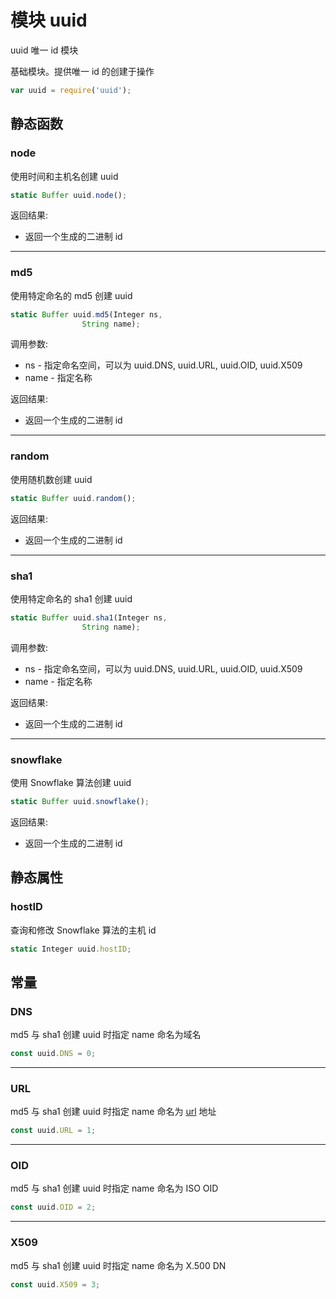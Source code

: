 # 模块 uuid
uuid 唯一 id 模块

基础模块。提供唯一 id 的创建于操作
```JavaScript
var uuid = require('uuid');
```
## 静态函数
        
### node
使用时间和主机名创建 uuid
```JavaScript
static Buffer uuid.node();
```

返回结果:
* 返回一个生成的二进制 id

--------------------------
### md5
使用特定命名的 md5 创建 uuid
```JavaScript
static Buffer uuid.md5(Integer ns,
                String name);
```

调用参数:
* ns - 指定命名空间，可以为 uuid.DNS, uuid.URL, uuid.OID, uuid.X509
* name - 指定名称

返回结果:
* 返回一个生成的二进制 id

--------------------------
### random
使用随机数创建 uuid
```JavaScript
static Buffer uuid.random();
```

返回结果:
* 返回一个生成的二进制 id

--------------------------
### sha1
使用特定命名的 sha1 创建 uuid
```JavaScript
static Buffer uuid.sha1(Integer ns,
                String name);
```

调用参数:
* ns - 指定命名空间，可以为 uuid.DNS, uuid.URL, uuid.OID, uuid.X509
* name - 指定名称

返回结果:
* 返回一个生成的二进制 id

--------------------------
### snowflake
使用 Snowflake 算法创建 uuid
```JavaScript
static Buffer uuid.snowflake();
```

返回结果:
* 返回一个生成的二进制 id

## 静态属性
        
### hostID
查询和修改 Snowflake 算法的主机 id
```JavaScript
static Integer uuid.hostID;
```

## 常量
        
### DNS
md5 与 sha1 创建 uuid 时指定 name 命名为域名
```JavaScript
const uuid.DNS = 0;
```

--------------------------
### URL
md5 与 sha1 创建 uuid 时指定 name 命名为 [url](url.md) 地址
```JavaScript
const uuid.URL = 1;
```

--------------------------
### OID
md5 与 sha1 创建 uuid 时指定 name 命名为 ISO OID
```JavaScript
const uuid.OID = 2;
```

--------------------------
### X509
md5 与 sha1 创建 uuid 时指定 name 命名为 X.500 DN
```JavaScript
const uuid.X509 = 3;
```

